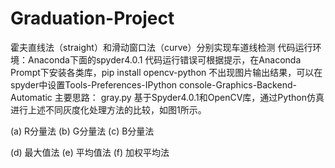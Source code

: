 # Graduation-Project
霍夫直线法（straight）和滑动窗口法（curve）分别实现车道线检测
代码运行环境：Anaconda下面的spyder4.0.1
代码运行错误可根据提示，在Anaconda Prompt下安装各类库，pip install opencv-python
不出现图片输出结果，可以在spyder中设置Tools-Preferences-IPython console-Graphics-Backend-Automatic
主要思路：
gray.py 
基于Spyder4.0.1和OpenCV库，通过Python仿真进行上述不同灰度化处理方法的比较，如图1所示。

 (a)  R分量法             (b)  G分量法            (c)  B分量法
   
 (d)  最大值法            (e)  平均值法           (f)  加权平均法
